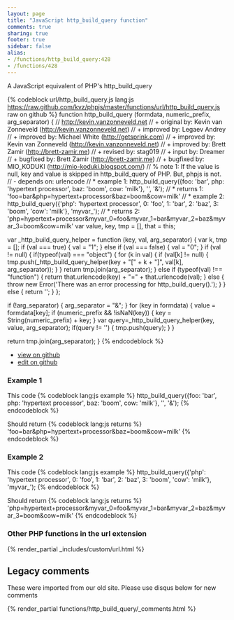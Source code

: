 ```yaml
---
layout: page
title: "JavaScript http_build_query function"
comments: true
sharing: true
footer: true
sidebar: false
alias:
- /functions/http_build_query:428
- /functions/428
---
```

<!-- Generated by Rakefile:build -->
A JavaScript equivalent of PHP's http_build_query

{% codeblock url/http_build_query.js lang:js https://raw.github.com/kvz/phpjs/master/functions/url/http_build_query.js raw on github %}
function http_build_query (formdata, numeric_prefix, arg_separator) {
  // http://kevin.vanzonneveld.net
  // +   original by: Kevin van Zonneveld (http://kevin.vanzonneveld.net)
  // +   improved by: Legaev Andrey
  // +   improved by: Michael White (http://getsprink.com)
  // +   improved by: Kevin van Zonneveld (http://kevin.vanzonneveld.net)
  // +   improved by: Brett Zamir (http://brett-zamir.me)
  // +    revised by: stag019
  // +   input by: Dreamer
  // +   bugfixed by: Brett Zamir (http://brett-zamir.me)
  // +   bugfixed by: MIO_KODUKI (http://mio-koduki.blogspot.com/)
  // %        note 1: If the value is null, key and value is skipped in http_build_query of PHP. But, phpjs is not.
  // -    depends on: urlencode
  // *     example 1: http_build_query({foo: 'bar', php: 'hypertext processor', baz: 'boom', cow: 'milk'}, '', '&amp;');
  // *     returns 1: 'foo=bar&amp;php=hypertext+processor&amp;baz=boom&amp;cow=milk'
  // *     example 2: http_build_query({'php': 'hypertext processor', 0: 'foo', 1: 'bar', 2: 'baz', 3: 'boom', 'cow': 'milk'}, 'myvar_');
  // *     returns 2: 'php=hypertext+processor&myvar_0=foo&myvar_1=bar&myvar_2=baz&myvar_3=boom&cow=milk'
  var value, key, tmp = [],
    that = this;

  var _http_build_query_helper = function (key, val, arg_separator) {
    var k, tmp = [];
    if (val === true) {
      val = "1";
    } else if (val === false) {
      val = "0";
    }
    if (val != null) {
      if(typeof(val) === "object") {
        for (k in val) {
          if (val[k] != null) {
            tmp.push(_http_build_query_helper(key + "[" + k + "]", val[k], arg_separator));
          }
        }
        return tmp.join(arg_separator);
      } else if (typeof(val) !== "function") {
        return that.urlencode(key) + "=" + that.urlencode(val);
      } else {
        throw new Error('There was an error processing for http_build_query().');
      }
    } else {
      return '';
    }
  };

  if (!arg_separator) {
    arg_separator = "&";
  }
  for (key in formdata) {
    value = formdata[key];
    if (numeric_prefix && !isNaN(key)) {
      key = String(numeric_prefix) + key;
    }
    var query=_http_build_query_helper(key, value, arg_separator);
    if(query != '') {
      tmp.push(query);
    }
  }

  return tmp.join(arg_separator);
}
{% endcodeblock %}

 - [view on github](https://github.com/kvz/phpjs/blob/master/functions/url/http_build_query.js)
 - [edit on github](https://github.com/kvz/phpjs/edit/master/functions/url/http_build_query.js)

### Example 1
This code
{% codeblock lang:js example %}
http_build_query({foo: 'bar', php: 'hypertext processor', baz: 'boom', cow: 'milk'}, '', '&amp;');
{% endcodeblock %}

Should return
{% codeblock lang:js returns %}
'foo=bar&amp;php=hypertext+processor&amp;baz=boom&amp;cow=milk'
{% endcodeblock %}

### Example 2
This code
{% codeblock lang:js example %}
http_build_query({'php': 'hypertext processor', 0: 'foo', 1: 'bar', 2: 'baz', 3: 'boom', 'cow': 'milk'}, 'myvar_');
{% endcodeblock %}

Should return
{% codeblock lang:js returns %}
'php=hypertext+processor&myvar_0=foo&myvar_1=bar&myvar_2=baz&myvar_3=boom&cow=milk'
{% endcodeblock %}


### Other PHP functions in the url extension
{% render_partial _includes/custom/url.html %}
## Legacy comments
These were imported from our old site. Please use disqus below for new comments
<div style="overflow-y: scroll; max-height: 500px;">
{% render_partial functions/http_build_query/_comments.html %}
</div>
